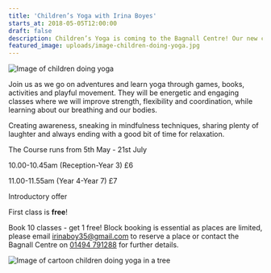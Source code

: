 ```yaml
---
title: 'Children’s Yoga with Irina Boyes'
starts_at: 2018-05-05T12:00:00
draft: false
description: Children’s Yoga is coming to the Bagnall Centre! Our new course for children from Reception to Year 7 is running from Saturday 5th May-Saturday 21st July.
featured_image: uploads/image-children-doing-yoga.jpg
---
```

![Image of children doing yoga](uploads/image-children-doing-yoga.jpg)

Join us as we go on adventures and learn yoga through games, books, activities and playful movement. They will be energetic and engaging classes where we will improve strength, flexibility and coordination, while learning about our breathing and our bodies. 

Creating awareness, sneaking in mindfulness techniques, sharing plenty of laughter and always ending with a good bit of time for relaxation. 

The Course runs from 5th May - 21st July 

10.00-10.45am (Reception-Year 3) £6

11.00-11.55am  (Year 4-Year 7) £7

Introductory offer 

First class is **free**!

Book 10 classes - get 1 free! Block booking is essential as places are limited, please email <a href="mailto:irinaboy35@gmail.com">irinaboy35@gmail.com</a> to reserve a place or contact the Bagnall Centre on <a href="tel:+441494791288">01494 791288</a> for further details. 

![Image of cartoon children doing yoga in a tree](uploads/image-children-yoga-tree.jpg)
